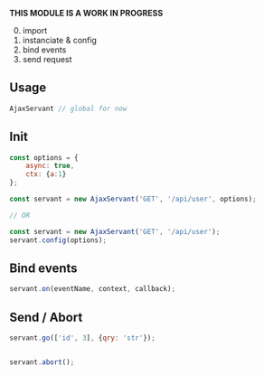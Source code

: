 **THIS MODULE IS A WORK IN PROGRESS**


0. import
1. instanciate & config
2. bind events
3. send request


Usage
-----
```js
AjaxServant // global for now
```



Init
----
```js
const options = {
	async: true,
	ctx: {a:1}
};

const servant = new AjaxServant('GET', '/api/user', options);

// OR

const servant = new AjaxServant('GET', '/api/user');
servant.config(options);
```



Bind events
-----------
```js
servant.on(eventName, context, callback);
```



Send / Abort
------------
```js
servant.go(['id', 3], {qry: 'str'});


servant.abort();
```




